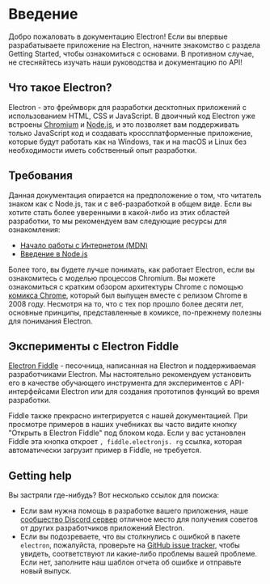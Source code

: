 # Введение

Добро пожаловать в документацию Electron! Если вы впервые разрабатываете приложение на Electron, начните знакомство с раздела Getting Started, чтобы ознакомиться с основами. В противном случае, не стесняйтесь изучать наши руководства и документацию по API!

## Что такое Electron?

Electron - это фреймворк для разработки десктопных приложений с использованием HTML, CSS и JavaScript. В двоичный код Electron уже встроены [Chromium][chromium] и [Node.js][node], и это позволяет вам поддерживать только JavaScript код и создавать кроссплатформенные приложение, которые будут работать как на Windows, так и на macOS и Linux без необходимости иметь собственный опыт разработки.

## Требования

Данная документация опирается на предположение о том, что читатель знаком как с Node.js, так и с веб-разработкой в общем виде. Если вы хотите стать более уверенными в какой-либо из этих областей разработки, то мы рекомендуем вам следующие ресурсы для ознакомления:

* [Начало работы с Интернетом (MDN)][mdn-guide]
* [Введение в Node.js][node-guide]

Более того, вы будете лучше понимать, как работает Electron, если вы ознакомитесь с моделью процессов Chromium. Вы можете ознакомиться с кратким обзором архитектуры Chrome с помощью [комикса Chrome][comic], который был выпущен вместе с релизом Chrome в 2008 году. Несмотря на то, что с тех пор прошло более десяти лет, основные принципы, представленные в комиксе, по-прежнему полезны для понимания Electron.

## Эксперименты с Electron Fiddle

[Electron Fiddle][fiddle] - песочница, написанная на Electron и поддерживаемая разработчиками Electron. Мы настоятельно рекомендуем установить его в качестве обучающего инструмента для экспериментов с API-интерфейсами Electron или для создания прототипов функций во время разработки.

Fiddle также прекрасно интегрируется с нашей документацией. При просмотре примеров в наших учебниках вы часто видите кнопку "Открыть в Electron Fiddle" под блоком кода. Если у вас установлен Fiddle эта кнопка откроет `, fiddle.electronjs. rg` ссылка, которая автоматически загрузит пример в Fiddle, не требуется.

## Getting help

Вы застряли где-нибудь? Вот несколько ссылок для поиска:

* Если вам нужна помощь в разработке вашего приложения, наше [сообщество Discord сервер][discord] отличное место для получения советов от других разработчиков приложений Electron.
* Если вы подозреваете, что вы столкнулись с ошибкой в пакете `electron`, пожалуйста, проверьте на [GitHub issue tracker][issue-tracker], чтобы увидеть, соответствуют ли какие-либо проблемы вашей проблеме. Если нет, заполните наш шаблон отчета об ошибке и отправьте новый выпуск.

[chromium]: https://www.chromium.org/
[node]: https://nodejs.org/
[mdn-guide]: https://developer.mozilla.org/en-US/docs/Learn/Getting_started_with_the_web
[node-guide]: https://nodejs.dev/learn
[comic]: https://www.google.com/googlebooks/chrome/
[fiddle]: https://electronjs.org/fiddle
[issue-tracker]: https://github.com/electron/electron/issues
[discord]: https://discord.gg/electron
